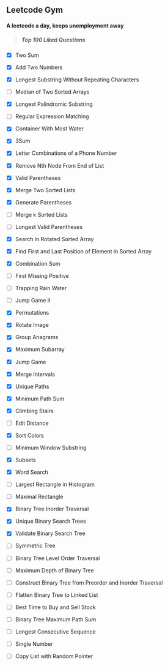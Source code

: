 Leetcode Gym
---------------
#### A leetcode a day, keeps unemployment away
>##### Top 100 Liked Questions
- [x] Two Sum
- [x] Add Two Numbers
- [x] Longest Substring Without Repeating Characters
- [ ] Median of Two Sorted Arrays
- [x] Longest Palindromic Substring
- [ ] Regular Expression Matching
- [x] Container With Most Water
- [x] 3Sum
- [x] Letter Combinations of a Phone Number
- [x] Remove Nth Node From End of List
- [x] Valid Parentheses
- [x] Merge Two Sorted Lists
- [x] Generate Parentheses
- [ ] Merge k Sorted Lists
- [ ] Longest Valid Parentheses
- [x] Search in Rotated Sorted Array
- [x] Find First and Last Position of Element in Sorted Array
- [x] Combination Sum
- [ ] First Missing Positive
- [ ] Trapping Rain Water
- [ ] Jump Game II
- [x] Permutations
- [x] Rotate Image
- [x] Group Anagrams
- [x] Maximum Subarray
- [x] Jump Game
- [x] Merge Intervals
- [x] Unique Paths
- [x] Minimum Path Sum
- [x] Climbing Stairs
- [ ] Edit Distance
- [x] Sort Colors
- [ ] Minimum Window Substring
- [x] Subsets 
- [x] Word Search
- [ ] Largest Rectangle in Histogram
- [ ] Maximal Rectangle
- [x] Binary Tree Inorder Traversal
- [x] Unique Binary Search Trees
- [x] Validate Binary Search Tree
- [ ] Symmetric Tree
- [ ] Binary Tree Level Order Traversal
- [ ] Maximum Depth of Binary Tree
- [ ] Construct Binary Tree from Preorder and Inorder Traversal
- [ ] Flatten Binary Tree to Linked List
- [ ] Best Time to Buy and Sell Stock
- [ ] Binary Tree Maximum Path Sum
- [ ] Longest Consecutive Sequence
- [ ] Single Number
- [ ] Copy List with Random Pointer

